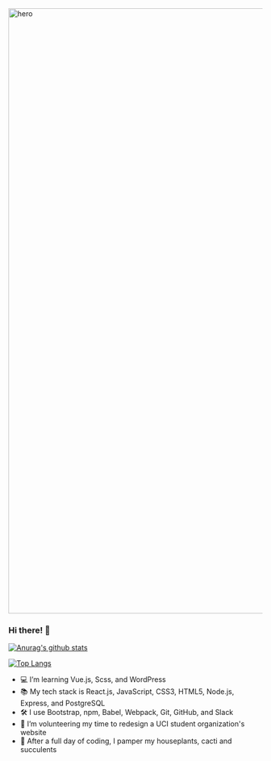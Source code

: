 <img src="https://user-images.githubusercontent.com/61361957/103113321-0fe43580-460f-11eb-9c46-c89b88de57cc.jpg" width="1200" alt="hero" />

### Hi there! 👋

[![Anurag's github stats](https://github-readme-stats.vercel.app/api?username=johnnguyencodes&count_private=true&show_icons=true&theme=vue&hide=stars,issues,contribs)](https://github.com/anuraghazra/github-readme-stats)

[![Top Langs](https://github-readme-stats.vercel.app/api/top-langs/?username=johnnguyencodes&layout=compact&theme=vue)](https://github.com/anuraghazra/github-readme-stats)


- 💻 I’m learning Vue.js, Scss, and WordPress
- 📚 My tech stack is React.js, JavaScript, CSS3, HTML5, Node.js, Express, and PostgreSQL
- 🛠 I use Bootstrap, npm, Babel, Webpack, Git, GitHub, and Slack
- 🔭 I’m volunteering my time to redesign a UCI student organization's website 
- 🌱 After a full day of coding, I pamper my houseplants, cacti and succulents
